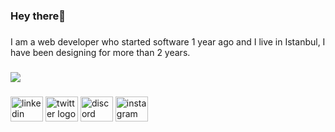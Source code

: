 
<h3 align="left">Hey  there👋</h3>

###

<p align="left">I  am a web developer who started  software 1 year ago and I live in Istanbul, I have been designing for more than 2 years.</p>

###

<div align="left">
  <img src="https://visitor-badge.laobi.icu/badge?page_id=DevOzturk.DevOzturk&left_color=blue&right_color=grey&left_text=Profie views"  />
</div>

###

<div align="left">
  <img src="https://raw.githubusercontent.com/maurodesouza/profile-readme-generator/master/src/assets/icons/social/linkedin/default.svg" width="52" height="40" alt="linkedin logo"  />
  <img src="https://raw.githubusercontent.com/maurodesouza/profile-readme-generator/master/src/assets/icons/social/twitter/default.svg" width="52" height="40" alt="twitter logo"  />
  <img src="https://raw.githubusercontent.com/maurodesouza/profile-readme-generator/master/src/assets/icons/social/discord/default.svg" width="52" height="40" alt="discord logo"  />
  <img src="https://raw.githubusercontent.com/maurodesouza/profile-readme-generator/master/src/assets/icons/social/instagram/default.svg" width="52" height="40" alt="instagram logo"  />
</div>

###

<h3 align="left"></h3>

###

<div align="left">
</div>

###

<h3 align="left"></h3>

###

<div align="left">
</div>

###

<p align="left"></p>

###
